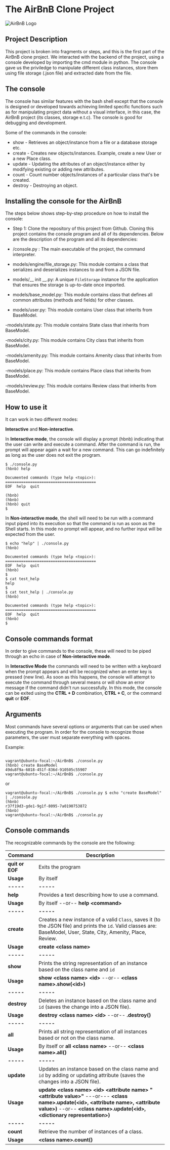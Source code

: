# The AirBnB Clone Project
![AirBnB Logo](https://www.pngitem.com/pimgs/m/132-1322125_transparent-background-airbnb-logo-hd-png-download.png)

## Project Description
This project is broken into fragments or steps, and this is the first part of the AirBnB clone project. We interacted with the backend of the project, using a console developed by importing the cmd module in python. The console gave us the priviledge to manipulate different class instances, store them using file storage (.json file) and extracted date from the file.


## The console
The console has similar features with the bash shell except that the console is designed or developed towards achieving limited specific functions such as for manipulating project data without a visual interface, in this case, the AirBnB project (its classes, storage e.t.c). The console is good for debugging and development.

Some of the commands in the console:

* show - Retrieves an object/instance from a file or a database storage etc.
* create - Creates new objects/instances. Example, create a new User or a new Place class.
* update - Updating the attributes of an object/instance either by modifying existing or adding new attributes.
* count - Count number objects/instances of a particular class that's be created.
* destroy - Destroying an object.

## Installing the console for the AirBnB
The steps below shows step-by-step procedure on how to install the console:

* Step 1: Clone the repository of this project from Github. Cloning this project contains the console program and all of its dependencies.
Below are the description of the program and all its dependencies:

- /console.py : The main executable of the project, the command interpreter.

- models/engine/file_storage.py: This module contains a class that serializes and deserializes instances to and from a JSON file.
 
- models/__ init __.py:  A unique `FileStorage` instance for the application that ensures the storage is up-to-date once imported.
 
- models/base_model.py: This module contains class that defines all common attributes (methods and fields) for other classes.
 
- models/user.py: This module contains User class that inherits from BaseModel.
 
-models/state.py: This module contains State class that inherits from BaseModel.

-models/city.py: This module contains City class that inherits from BaseModel.

-models/amenity.py: This module contains Amenity class that inherits from BaseModel.

-models/place.py: This module contains Place class that inherits from BaseModel.

-models/review.py: This module contains Review class that inherits from BaseModel.

## How to use it
It can work in two different modes:


**Interactive** and **Non-interactive**.

In **Interactive mode**, the console will display a prompt (hbnb) indicating that the user can write and execute a command. After the command is run, the prompt will appear again a wait for a new command. This can go indefinitely as long as the user does not exit the program.

```
$ ./console.py
(hbnb) help

Documented commands (type help <topic>):
========================================
EOF  help  quit

(hbnb) 
(hbnb) 
(hbnb) quit
$
```

In **Non-interactive mode**, the shell will need to be run with a command input piped into its execution so that the command is run as soon as the Shell starts. In this mode no prompt will appear, and no further input will be expected from the user.


```
$ echo "help" | ./console.py
(hbnb)

Documented commands (type help <topic>):
========================================
EOF  help  quit
(hbnb) 
$
$ cat test_help
help
$
$ cat test_help | ./console.py
(hbnb)

Documented commands (type help <topic>):
========================================
EOF  help  quit
(hbnb) 
$
```

## Console commands format

In order to give commands to the console, these will need to be piped through an echo in case of  **Non-interactive mode**.

In  **Interactive Mode**  the commands will need to be written with a keyboard when the prompt appears and will be recognized when an enter key is pressed (new line). As soon as this happens, the console will attempt to execute the command through several means or will show an error message if the command didn't run successfully. In this mode, the console can be exited using the **CTRL + D** combination,  **CTRL + C**, or the command **quit** or **EOF**.

## Arguments

Most commands have several options or arguments that can be used when executing the program. In order for the console to recognize those parameters, the user must separate everything with spaces.

Example:

```

vagrant@ubuntu-focal:~/AirBnB$ ./console.py
(hbnb) create BaseModel
49du8f9a-6018-451f-836d-910505c55907
vagrant@ubuntu-focal:~/AirBnB$ ./console.py

```
or

```
vagrant@ubuntu-focal:~/AirBnB$ ./console.py $ echo "create BaseModel" | ./console.py
(hbnb)
r37f19d3-gde1-9g1f-8095-7a0190753872
(hbnb)
vagrant@ubuntu-focal:~/AirBnB$ ./console.py
```

## Console commands

The recognizable commands by the console are the following:

|Command| Description |
|--|--|
| **quit or EOF** | Exits the program |
| **Usage** | By itself |
| **-----** | **-----** |
| **help** | Provides a text describing how to use a command.  |
| **Usage** | By itself --or-- **help <command\>** |
| **-----** | **-----** |
| **create** | Creates a new instance of a valid `Class`, saves it (to the JSON file) and prints the `id`.  Valid classes are: BaseModel, User, State, City, Amenity, Place, Review. |
| **Usage** | **create <class name\>**|
| **-----** | **-----** |
| **show** | Prints the string representation of an instance based on the class name and `id`  |
| **Usage** | **show <class name\> <id\>** --or-- **<class name\>.show(<id\>)**|
| **-----** | **-----** |
| **destroy** | Deletes an instance based on the class name and `id` (saves the change into a JSON file).  |
| **Usage** | **destroy <class name\> <id\>** --or-- **<class name>.destroy(<id>)** |
| **-----** | **-----** |
| **all** | Prints all string representation of all instances based or not on the class name.  |
| **Usage** | By itself or **all <class name\>** --or-- **<class name\>.all()** |
| **-----** | **-----** |
| **update** | Updates an instance based on the class name and `id` by adding or updating attribute (saves the changes into a JSON file).  |
| **Usage** | **update <class name\> <id\> <attribute name\> "<attribute value\>"** ---or--- **<class name\>.update(<id\>, <attribute name\>, <attribute value\>)** --or-- **<class name\>.update(<id\>, <dictionary representation\>)**|
| **-----** | **-----** |
| **count** | Retrieve the number of instances of a class.  |
| **Usage** | **<class name\>.count()** |
